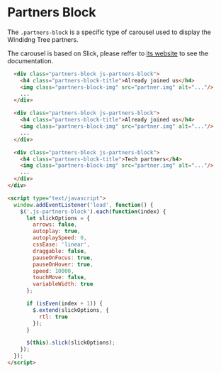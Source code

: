 # Partners Block

The `.partners-block` is a specific type of carousel used to display the Windidng Tree partners.

The carousel is based on Slick, please reffer to [its website](http://kenwheeler.github.io/slick/) to see the documentation.

<!-- STORY -->

```html
  <div class="partners-block js-partners-block">
    <h4 class="partners-block-title">Already joined us</h4>
    <img class="partners-block-img" src="partner.img" alt="..."/>
    ...
  </div>

  <div class="partners-block js-partners-block">
    <h4 class="partners-block-title">Already joined us</h4>
    <img class="partners-block-img" src="partner.img" alt="..."/>
    ...
  </div>

  <div class="partners-block js-partners-block">
    <h4 class="partners-block-title">Tech partners</h4>
    <img class="partners-block-img" src="partner.img" alt="..."/>
    ...
  </div>
</div>

<script type="text/javascript">
  window.addEventListener('load', function() {
    $('.js-partners-block').each(function(index) {
      let slickOptions = {
        arrows: false,
        autoplay: true,
        autoplaySpeed: 0,
        cssEase: 'linear',
        draggable: false,
        pauseOnFocus: true,
        pauseOnHover: true,
        speed: 10000,
        touchMove: false,
        variableWidth: true
      };

      if (isEven(index + 1)) {
        $.extend(slickOptions, {
          rtl: true
        });
      }

      $(this).slick(slickOptions);
    });
  });
</script>

```